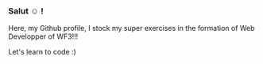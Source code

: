 ### Salut :relaxed: !
Here, my Github profile, I stock my super exercises in the formation of Web Developper of WF3!!!

Let's learn to code :) 

